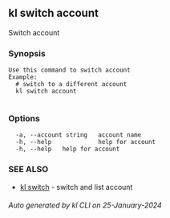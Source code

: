 ## kl switch account

Switch account

### Synopsis

```
Use this command to switch account
Example:
  # switch to a different account
  kl switch account
	
```

### Options

```
  -a, --account string   account name
  -h, --help             help for account
  -h, --help   help for account
```

### SEE ALSO

* [kl switch](kl_switch.md)  - switch and list account

###### Auto generated by kl CLI on 25-January-2024

